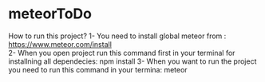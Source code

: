 # meteorToDo

How to run this project?
1- You need to install global meteor from : https://www.meteor.com/install   
2- When you open project run this command first in your terminal for installning all dependecies: npm install 
3- When you want to run the project you need to run this command in your termina: meteor
